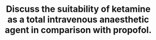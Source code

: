 ---
title: "Discuss the suitability of ketamine as a total intravenous anaesthetic agent in comparison with propofol."
entityType: SAQ
exam: PEX
college: ANZCA
year: 2007
sitting: A
question: 04
passRate: 25
EC_expectedDomains:
- "To reach a pass standard simple, relevant information on the pharmacokinetics and the neurological, cardiovascular and respiratory pharmacodynamics of both agents was sufficient."
EC_extraCredit:
- "Almost no candidates explained that ketamine is an effective, sole anaesthetic agent used widely in unsophisticated medical settings, nor the relevance of its particular pharmacodynamic properties in this situation."
EC_errorsCommon:
- "Many candidates understanding of total intravenous anaesthesia was limited to the use of propofol with pharmacokinetic model driven infusion pumps."
- "Frequently the \"comparison\" aspect of the answer was not well organized."
- "Answers using parallel columns for each agent's features were generally more complete in their comparisons."
- "In contrast, poorly laid out answers were also more likely to focus predominantly on either kinetic or dynamic features, and to commonly have incomplete comparisons between the two drugs."
---